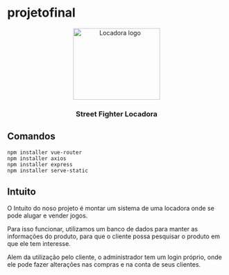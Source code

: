 # projetofinal

<p align="center">
    <img src="https://www.google.com/url?sa=i&url=https%3A%2F%2Fpt.m.wikipedia.org%2Fwiki%2FFicheiro%3AStreet_Fighter_old_logo.png&psig=AOvVaw0NEketHz2RC_cTutjlUnO1&ust=1593627816721000&source=images&cd=vfe&ved=0CAIQjRxqFwoTCMCQlbKUquoCFQAAAAAdAAAAABAD" alt="Locadora logo" width="200" height="165">
</p>

<h3 align="center">Street Fighter Locadora</h3>

## Comandos

    npm installer vue-router
    npm installer axios
    npm installer express
    npm installer serve-static

## Intuito

<p>O Intuito do noso projeto é montar um sistema de uma locadora onde se pode alugar e vender jogos.</p>
<p>Para isso funcionar, utilizamos um banco de dados para manter as informações do produto, para que o cliente possa pesquisar o produto em que ele tem interesse.</p>
<p>Alem da utilização pelo cliente, o administrador tem um login próprio, onde ele pode fazer alterações nas compras e na conta de seus clientes.</p>
